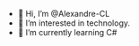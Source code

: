 - 👋 Hi, I’m @Alexandre-CL
- 👀 I’m interested in technology.
- 🌱 I’m currently learning C#

<!---
Alexandre-CL/Alexandre-CL is a ✨ special ✨ repository because its `README.md` (this file) appears on your GitHub profile.
You can click the Preview link to take a look at your changes.
--->
